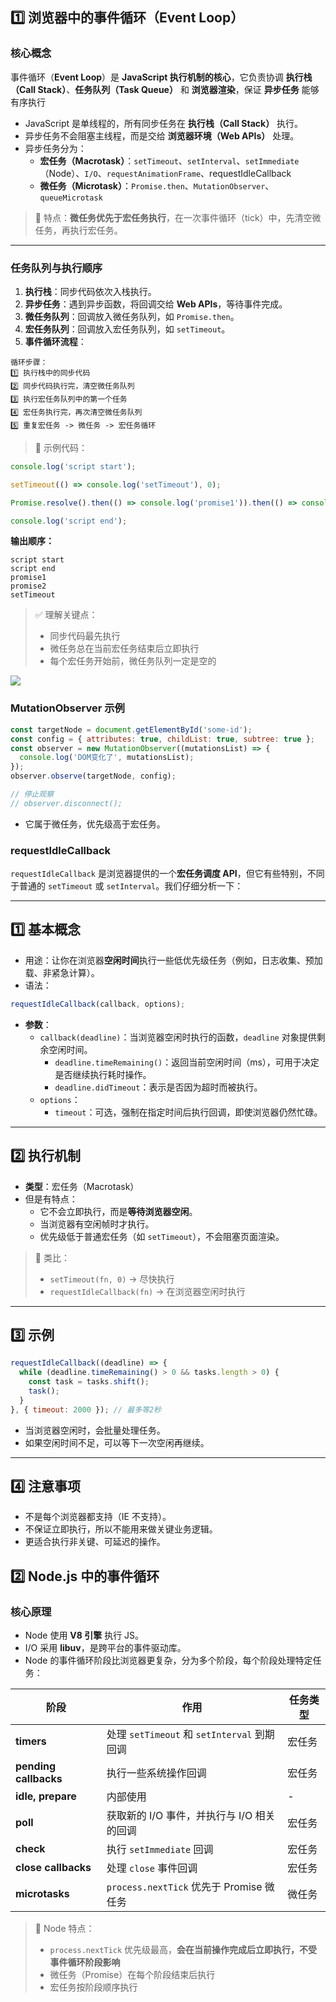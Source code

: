 ## **1️⃣ 浏览器中的事件循环（Event Loop）**

### **核心概念**

事件循环（**Event Loop**）是 **JavaScript 执行机制的核心**，它负责协调 **执行栈（Call Stack）**、**任务队列（Task Queue）** 和 **浏览器渲染**，保证 **异步任务** 能够有序执行

- JavaScript 是单线程的，所有同步任务在 **执行栈（Call Stack）** 执行。
- 异步任务不会阻塞主线程，而是交给 **浏览器环境（Web APIs）** 处理。
- 异步任务分为：
  - **宏任务（Macrotask）**：`setTimeout`、`setInterval`、`setImmediate`（Node）、`I/O`、`requestAnimationFrame`、requestIdleCallback
  - **微任务（Microtask）**：`Promise.then`、`MutationObserver`、`queueMicrotask`

> 🔑 特点：**微任务优先于宏任务执行**，在一次事件循环（tick）中，先清空微任务，再执行宏任务。

------

### **任务队列与执行顺序**

1. **执行栈**：同步代码依次入栈执行。
2. **异步任务**：遇到异步函数，将回调交给 **Web APIs**，等待事件完成。
3. **微任务队列**：回调放入微任务队列，如 `Promise.then`。
4. **宏任务队列**：回调放入宏任务队列，如 `setTimeout`。
5. **事件循环流程**：

```
循环步骤：
1️⃣ 执行栈中的同步代码
2️⃣ 同步代码执行完，清空微任务队列
3️⃣ 执行宏任务队列中的第一个任务
4️⃣ 宏任务执行完，再次清空微任务队列
5️⃣ 重复宏任务 -> 微任务 -> 宏任务循环
```

> 🔹 示例代码：

```js
console.log('script start');

setTimeout(() => console.log('setTimeout'), 0);

Promise.resolve().then(() => console.log('promise1')).then(() => console.log('promise2'));

console.log('script end');
```

**输出顺序：**

```
script start
script end
promise1
promise2
setTimeout
```

> ✅ 理解关键点：
>
> - 同步代码最先执行
> - 微任务总在当前宏任务结束后立即执行
> - 每个宏任务开始前，微任务队列一定是空的

![](https://i-coder.oss-cn-beijing.aliyuncs.com/files/20220208235541.png)

### **MutationObserver 示例**

```js
const targetNode = document.getElementById('some-id');
const config = { attributes: true, childList: true, subtree: true };
const observer = new MutationObserver((mutationsList) => {
  console.log('DOM变化了', mutationsList);
});
observer.observe(targetNode, config);

// 停止观察
// observer.disconnect();
```

- 它属于微任务，优先级高于宏任务。

### requestIdleCallback

`requestIdleCallback` 是浏览器提供的一个**宏任务调度 API**，但它有些特别，不同于普通的 `setTimeout` 或 `setInterval`。我们仔细分析一下：

------

## **1️⃣ 基本概念**

- 用途：让你在浏览器**空闲时间**执行一些低优先级任务（例如，日志收集、预加载、非紧急计算）。
- 语法：

```js
requestIdleCallback(callback, options);
```

- **参数**：
  - `callback(deadline)`：当浏览器空闲时执行的函数，`deadline` 对象提供剩余空闲时间。
    - `deadline.timeRemaining()`：返回当前空闲时间（ms），可用于决定是否继续执行耗时操作。
    - `deadline.didTimeout`：表示是否因为超时而被执行。
  - `options`：
    - `timeout`：可选，强制在指定时间后执行回调，即使浏览器仍然忙碌。

------

## **2️⃣ 执行机制**

- **类型**：宏任务（Macrotask）
- 但是有特点：
  - 它不会立即执行，而是**等待浏览器空闲**。
  - 当浏览器有空闲帧时才执行。
  - 优先级低于普通宏任务（如 `setTimeout`），不会阻塞页面渲染。

> 🔹 类比：
>
> - `setTimeout(fn, 0)` → 尽快执行
> - `requestIdleCallback(fn)` → 在浏览器空闲时执行

------

## **3️⃣ 示例**

```js
requestIdleCallback((deadline) => {
  while (deadline.timeRemaining() > 0 && tasks.length > 0) {
    const task = tasks.shift();
    task();
  }
}, { timeout: 2000 }); // 最多等2秒
```

- 当浏览器空闲时，会批量处理任务。
- 如果空闲时间不足，可以等下一次空闲再继续。

------

## **4️⃣ 注意事项**

- 不是每个浏览器都支持（IE 不支持）。
- 不保证立即执行，所以不能用来做关键业务逻辑。
- 更适合执行非关键、可延迟的操作。

## **2️⃣ Node.js 中的事件循环**

### **核心原理**

- Node 使用 **V8 引擎** 执行 JS。
- I/O 采用 **libuv**，是跨平台的事件驱动库。
- Node 的事件循环阶段比浏览器更复杂，分为多个阶段，每个阶段处理特定任务：

| 阶段                  | 作用                                        | 任务类型 |
| --------------------- | ------------------------------------------- | -------- |
| **timers**            | 处理 `setTimeout` 和 `setInterval` 到期回调 | 宏任务   |
| **pending callbacks** | 执行一些系统操作回调                        | 宏任务   |
| **idle, prepare**     | 内部使用                                    | -        |
| **poll**              | 获取新的 I/O 事件，并执行与 I/O 相关的回调  | 宏任务   |
| **check**             | 执行 `setImmediate` 回调                    | 宏任务   |
| **close callbacks**   | 处理 `close` 事件回调                       | 宏任务   |
| **microtasks**        | `process.nextTick` 优先于 Promise 微任务    | 微任务   |

> 🔑 Node 特点：
>
> - `process.nextTick` 优先级最高，**会在当前操作完成后立即执行，不受事件循环阶段影响**
> - 微任务（Promise）在每个阶段结束后执行
> - 宏任务按阶段顺序执行